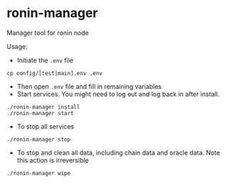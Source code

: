# ronin-manager
Manager tool for ronin node

Usage:

* Initiate the `.env` file
```shell script
cp config/[test|main].env .env
```
* Then open `.env` file and fill in remaining variables
* Start services. You might need to log out and log back in after install.
```shell script
./ronin-manager install
./ronin-manager start
```

* To stop all services
```shell script
./ronin-manager stop
```
* To stop and clean all data, including chain data and oracle data. 
Note this action is irreversible
```shell script
./ronin-manager wipe
```
